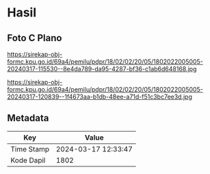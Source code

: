 # Hasil

## Foto C Plano

https://sirekap-obj-formc.kpu.go.id/69a4/pemilu/pdpr/18/02/02/20/05/1802022005005-20240317-115530--8e4da789-da95-4287-bf36-c1ab6d648168.jpg

https://sirekap-obj-formc.kpu.go.id/69a4/pemilu/pdpr/18/02/02/20/05/1802022005005-20240317-120839--1f4673aa-b1db-48ee-a71d-f51c3bc7ee3d.jpg


## Metadata

| Key        | Value               |
| ---------- | ------------------- |
| Time Stamp | 2024-03-17 12:33:47 |
| Kode Dapil | 1802                |



